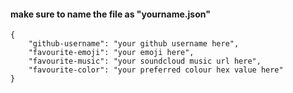 #### make sure to name the file as "yourname.json"


```
{
    "github-username": "your github username here",
    "favourite-emoji": "your emoji here",
    "favourite-music": "your soundcloud music url here",
    "favourite-color": "your preferred colour hex value here"
}
```
